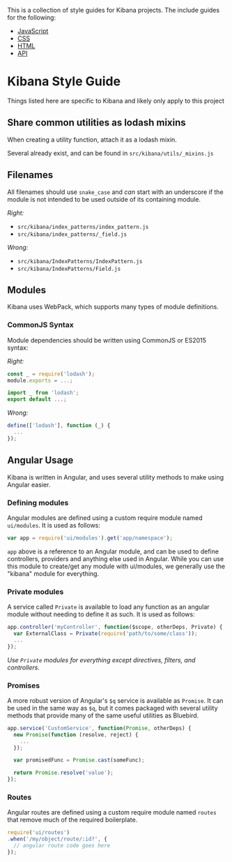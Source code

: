 This is a collection of style guides for Kibana projects. The include guides for the following:

- [JavaScript](https://github.com/elastic/kibana/style_guides/js_style_guide.md)
- [CSS](https://github.com/elastic/kibana/style_guides/css_style_guide.md)
- [HTML](https://github.com/elastic/kibana/style_guides/html_style_guide.md)
- [API](https://github.com/elastic/kibana/style_guides/api_style_guide.md)

# Kibana Style Guide

Things listed here are specific to Kibana and likely only apply to this project

## Share common utilities as lodash mixins

When creating a utility function, attach it as a lodash mixin.

Several already exist, and can be found in `src/kibana/utils/_mixins.js`

## Filenames

All filenames should use `snake_case` and *can* start with an underscore if the module is not intended to be used outside of its containing module.

*Right:*
  - `src/kibana/index_patterns/index_pattern.js`
  - `src/kibana/index_patterns/_field.js`

*Wrong:*
  - `src/kibana/IndexPatterns/IndexPattern.js`
  - `src/kibana/IndexPatterns/Field.js`

## Modules

Kibana uses WebPack, which supports many types of module definitions.

### CommonJS Syntax

Module dependencies should be written using CommonJS or ES2015 syntax:

*Right:*

```js
const _ = require('lodash');
module.exports = ...;
```

```js
import _ from 'lodash';
export default ...;
```

*Wrong:*

```js
define(['lodash'], function (_) {
  ...
});
```

## Angular Usage

Kibana is written in Angular, and uses several utility methods to make using Angular easier.

### Defining modules

Angular modules are defined using a custom require module named `ui/modules`. It is used as follows:

```js
var app = require('ui/modules').get('app/namespace');
```

`app` above is a reference to an Angular module, and can be used to define controllers, providers and anything else used in Angular. While you can use this module to create/get any module with ui/modules, we generally use the "kibana" module for everything.

### Private modules

A service called `Private` is available to load any function as an angular module without needing to define it as such. It is used as follows:

```js
app.controller('myController', function($scope, otherDeps, Private) {
  var ExternalClass = Private(require('path/to/some/class'));
  ...
});
```

*Use `Private` modules for everything except directives, filters, and controllers.*

### Promises

A more robust version of Angular's `$q` service is available as `Promise`. It can be used in the same way as `$q`, but it comes packaged with several utility methods that provide many of the same useful utilities as Bluebird.

```js
app.service('CustomService', function(Promise, otherDeps) {
  new Promise(function (resolve, reject) {
    ...
  });

  var promisedFunc = Promise.cast(someFunc);

  return Promise.resolve('value');
});
```

### Routes

Angular routes are defined using a custom require module named `routes` that remove much of the required boilerplate.

```js
require('ui/routes')
.when('/my/object/route/:id?', {
  // angular route code goes here
});
```
